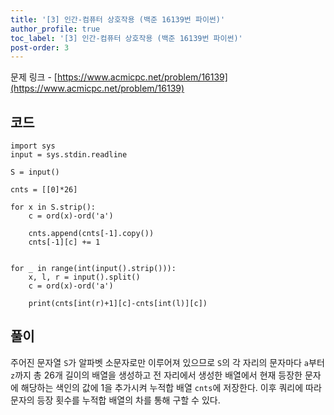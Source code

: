 ```yaml
---
title: '[3] 인간-컴퓨터 상호작용 (백준 16139번 파이썬)'
author_profile: true
toc_label: '[3] 인간-컴퓨터 상호작용 (백준 16139번 파이썬)'
post-order: 3
---
```


문제 링크 - [https://www.acmicpc.net/problem/16139](https://www.acmicpc.net/problem/16139)

## 코드
```python::lineons
import sys
input = sys.stdin.readline

S = input()

cnts = [[0]*26]

for x in S.strip():
    c = ord(x)-ord('a')

    cnts.append(cnts[-1].copy())
    cnts[-1][c] += 1
    

for _ in range(int(input().strip())):
    x, l, r = input().split()
    c = ord(x)-ord('a')

    print(cnts[int(r)+1][c]-cnts[int(l)][c])
```

## 풀이
주어진 문자열 `S`가 알파벳 소문자로만 이루어져 있으므로 `S`의 각 자리의 문자마다 `a`부터 `z`까지 총 26개 길이의 배열을 생성하고 전 자리에서 생성한 배열에서 현재 등장한 문자에 해당하는 색인의 값에 1을 추가시켜 누적합 배열 `cnts`에 저장한다. 이후 쿼리에 따라 문자의 등장 횟수를 누적합 배열의 차를 통해 구할 수 있다.
